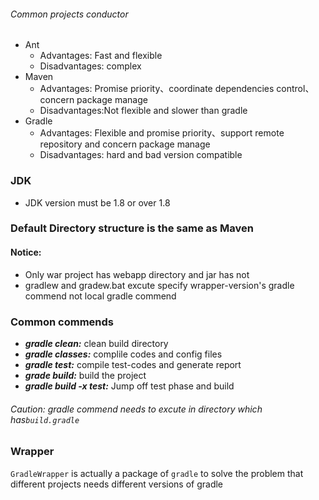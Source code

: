 ###### Common projects conductor
- Ant
	- Advantages: Fast and flexible
	- Disadvantages: complex
- Maven
	- Advantages: Promise priority、coordinate dependencies control、concern package manage
	- Disadvantages:Not flexible and slower than gradle
- Gradle
	- Advantages: Flexible and promise priority、support remote repository and concern package manage 
	- Disadvantages: hard and bad version compatible 
### JDK
- JDK version must be 1.8 or over 1.8

### Default Directory structure is the same as Maven
#### Notice:
- Only war project has webapp directory and jar has not
- gradlew and gradew.bat excute specify wrapper-version's gradle commend not local gradle commend
### Common commends 
- ***gradle clean:*** clean build directory
- ***gradle classes:*** complile codes and config files
- ***gradle test:*** compile test-codes and generate report
- ***grade build:*** build the project
- ***gradle build -x test:*** Jump off test phase and build
###### Caution: gradle commend needs to excute in directory which has`build.gradle`

### Wrapper
`GradleWrapper` is actually a package of `gradle` to solve the problem that different projects needs different versions of gradle
